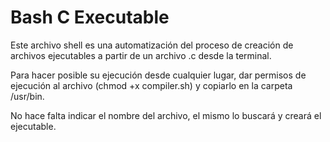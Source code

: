 # Bash C Executable

Este archivo shell es una automatización del proceso de creación de archivos ejecutables a partir de un archivo .c desde la terminal.

Para hacer posible su ejecución desde cualquier lugar, dar permisos de ejecución al archivo (chmod +x compiler.sh) y copiarlo en la carpeta /usr/bin.

No hace falta indicar el nombre del archivo, el mismo lo buscará y creará el ejecutable. 
